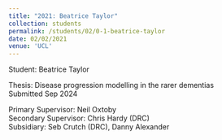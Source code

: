 ```yaml
---
title: "2021: Beatrice Taylor"
collection: students
permalink: /students/02/0-1-beatrice-taylor
date: 02/02/2021
venue: 'UCL'
---
```

Student: Beatrice Taylor

Thesis: Disease progression modelling in the rarer dementias<br/>
Submitted Sep 2024

Primary Supervisor: Neil Oxtoby<br/>
Secondary Supervisor: Chris Hardy (DRC)<br/>
Subsidiary: Seb Crutch (DRC), Danny Alexander